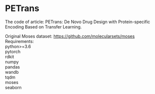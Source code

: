 # PETrans
The code of article: PETrans: De Novo Drug Design with Protein-specific Encoding Based on Transfer Learning.

Original Moses dataset:
https://github.com/molecularsets/moses  
Requirements:  
python>=3.6  
pytorch  
rdkit  
numpy  
pandas  
wandb  
tqdm  
moses  
seaborn  


